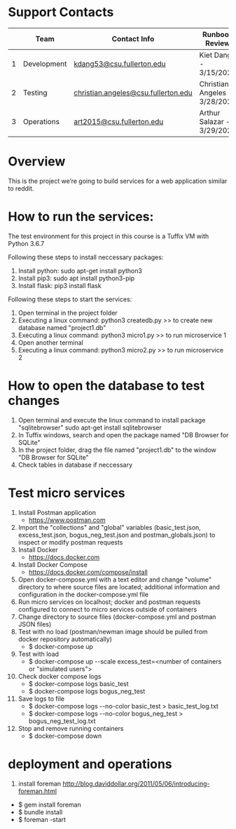 # Support Contacts

|        | Team           | Contact Info          	  			| Runbook Review        		|
|--------|----------------|-------------------------------------|-------------------------------|
|   1	 | Development      | kdang53@csu.fullerton.edu 			| Kiet Dang - 3/15/2020 		|
|   2	 | Testing          | christian.angeles@csu.fullerton.edu | Christian Angeles - 3/28/2020 |
|   3	 | Operations       | art2015@csu.fullerton.edu 	  | Arthur Salazar - 3/29/2020  		|


# Overview

This is the project we’re going to build services for a web application
similar to reddit.

# How to run the services:

The test environment for this project in this course is a Tuffix VM with
Python 3.6.7

Following these steps to install neccessary packages:
1. Install python:
sudo apt-get install python3
2. Install pip3:
sudo apt install python3-pip
3. Install flask:
pip3 install flask

Following these steps to start the services:
1. Open terminal in the project folder
2. Executing a linux command:
	python3 createdb.py
		>> to create new database named "project1.db"
3. Executing a linux command:
	python3 micro1.py
		>> to run microservice 1
4. Open another terminal
4. Executing a linux command:
	python3 micro2.py
		>> to run microservice 2

# How to open the database to test changes
1. Open terminal and execute the linux command to install package "sqlitebrowser"
	sudo apt-get install sqlitebrowser
2. In Tuffix windows, search and open the package named "DB  Browser for SQLite"
3. In the project folder, drag the file named "project1.db" to the window "DB  Browser for SQLite"
4. Check tables in database if neccessary


# Test micro services
1. Install Postman application
    - https://www.postman.com
2. Import the "collections" and "global" variables (basic_test.json, excess_test.json, bogus_neg_test.json and postman_globals.json) to inspect or modify postman requests
3. Install Docker
    - https://docs.docker.com
4. Install Docker Compose
    - https://docs.docker.com/compose/install
5. Open docker-compose.yml with a text editor and change "volume" directory to where source files are located; additional information and configuration in the docker-compose.yml file
6. Run micro services on localhost; docker and postman requests configured to connect to micro services outside of containers
7. Change directory to source files (docker-compose.yml and postman JSON files)
8. Test with no load (postman/newman image should be pulled from docker repository automatically)
    - $ docker-compose up
9. Test with load
    - $ docker-compose up --scale excess_test=<number of containers or "simulated users">
10. Check docker compose logs
    - $ docker-compose logs basic_test
    - $ docker-compose logs bogus_neg_test
11. Save logs to file
    - $ docker-compose logs --no-color basic_test > basic_test_log.txt
    - $ docker-compose logs --no-color bogus_neg_test > bogus_neg_test_log.txt
12. Stop and remove running containers
    - $ docker-compose down
# deployment and operations 
1. install foreman http://blog.daviddollar.org/2011/05/06/introducing-foreman.html
- $ gem install foreman
-  $  bundle install
-  $ foreman -start
